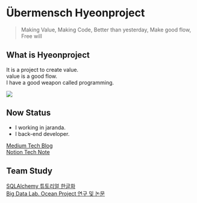 # Übermensch Hyeonproject

> Making Value, Making Code, Better than yesterday, Make good flow, Free will

## What is Hyeonproject

It is a project to create value. <br> 
value is a good flow. <br>
I have a good weapon called programming.<br>

![](https://media.giphy.com/media/UevalSWg5twQeqpc8Q/giphy.gif)

## Now Status

- I working in jaranda.
- I back-end developer.

[Medium Tech Blog](https://medium.com/@hyeonproject)<br>
[Notion Tech Note](https://hyeonproject.notion.site/Restart-Programmer-cd3bfb8570d643de982f8eca557519af)

## Team Study
[SQLAlchemy 튜토리얼 한글화](https://soogoonsoogoonpythonists.github.io/sqlalchemy-for-pythonist/)<br>
[Big Data Lab. Ocean Project 연구 및 논문](https://gitlab.com/bd-crew/ocean)